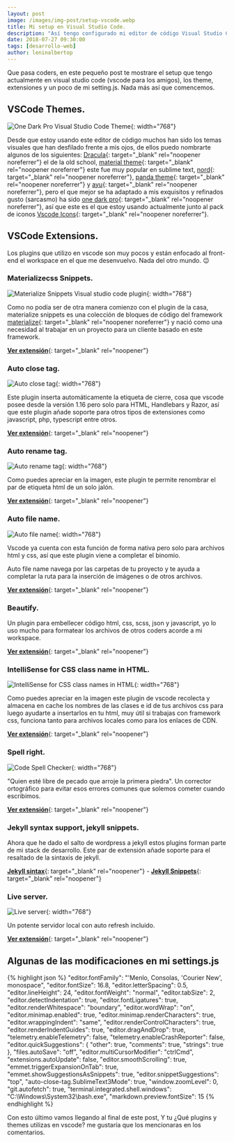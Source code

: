 ```yaml
---
layout: post
image: /images/img-post/setup-vscode.webp
title: Mi setup en Visual Studio Code.
description: "Así tengo configurado mi editor de código Visual Studio Code, y te muestro los Plugins y Themes que uso en este popular editor Open Source creado por Microsoft."
date: 2018-07-27 09:30:00
tags: [desarrollo-web]
author: leninalbertop
---
```

Que pasa coders, en este pequeño post te mostrare el setup que tengo actualmente en visual studio code (vscode para los amigos), los theme, extensiones y un poco de mi setting.js. Nada más así que comencemos.

## VSCode Themes.

![One Dark Pro Visual Studio Code Theme](https://raw.githubusercontent.com/Binaryify/OneDark-Pro/master/static/screenshot1.png){: width="768"}

Desde que estoy usando este editor de código muchos han sido los temas visuales que han desfilado frente a mis ojos, de ellos puedo nombrarte algunos de los siguientes: [Dracula](https://marketplace.visualstudio.com/items?itemName=dracula-theme.theme-dracula){: target="_blank" rel="noopener noreferrer"} el de la old school, [material theme](https://marketplace.visualstudio.com/items?itemName=Equinusocio.vsc-material-theme){: target="_blank" rel="noopener noreferrer"} este fue muy popular en sublime text, [nord](https://marketplace.visualstudio.com/items?itemName=arcticicestudio.nord-visual-studio-code){: target="_blank" rel="noopener noreferrer"}, [panda theme](https://marketplace.visualstudio.com/items?itemName=tinkertrain.theme-panda){: target="_blank" rel="noopener noreferrer"} y [ayu](https://marketplace.visualstudio.com/items?itemName=teabyii.ayu){: target="_blank" rel="noopener noreferrer"}, pero el que mejor se ha adaptado a mis exquisitos y refinados gusto (sarcasmo) ha sido [one dark pro](https://marketplace.visualstudio.com/items?itemName=zhuangtongfa.Material-theme){: target="_blank" rel="noopener noreferrer"}, así que este es el que estoy usando actualmente junto al pack de iconos [Vscode Icons](https://marketplace.visualstudio.com/items?itemName=robertohuertasm.vscode-icons){: target="_blank" rel="noopener noreferrer"}.

## VSCode Extensions.

Los plugins que utilizo en vscode son muy pocos y están enfocado al front-end el workspace en el que me desenvuelvo. Nada del otro mundo. 😉

### Materializecss Snippets.

![Materialize Snippets Visual studio code plugin](https://github.com/leninalbertolp/materialize-snippets-vscode/raw/master/images/mz-example.jpg){: width="768"}

Como no podía ser de otra manera comienzo con el plugin de la casa, materialize snippets es una colección de bloques de código del framework [materialize](https://materializecss.com/){: target="_blank" rel="noopener noreferrer"} y nació como una necesidad al trabajar en un proyecto para un cliente basado en este framework.

[**Ver extensión**](https://marketplace.visualstudio.com/items?itemName=leninp.materialize-snippets){: target="_blank" rel="noopener"}

### Auto close tag.

![Auto close tag](https://github.com/formulahendry/vscode-auto-close-tag/raw/master/images/usage.gif){: width="768"}

Este plugin inserta automáticamente la etiqueta de cierre, cosa que vscode posee desde la versión 1.16 pero solo para HTML, Handlebars y Razor, así que este plugin añade soporte para otros tipos de extensiones como javascript, php, typescript entre otros.

[**Ver extensión**](https://marketplace.visualstudio.com/items?itemName=formulahendry.auto-close-tag){: target="_blank" rel="noopener"}

### Auto rename tag.

![Auto rename tag](https://github.com/formulahendry/vscode-auto-rename-tag/raw/master/images/usage.gif){: width="768"}

Como puedes apreciar en la imagen, este plugin te permite renombrar el par de etiqueta html de un solo jalón.

[**Ver extensión**](https://marketplace.visualstudio.com/items?itemName=formulahendry.auto-rename-tag){: target="_blank" rel="noopener"}

### Auto file name.

![Auto file name](https://trello-attachments.s3.amazonaws.com/56c86fd76bf599f4fa62ee7f/1152x720/4b439177b0fb1c04af133aa733ba2a09/Untitled.gif){: width="768"}

Vscode ya cuenta con esta función de forma nativa pero solo para archivos html y css, así que este plugin viene a completar el binomio.

Auto file name navega por las carpetas de tu proyecto y te ayuda a completar la ruta para la inserción de imágenes o de otros archivos.

[**Ver extensión**](https://marketplace.visualstudio.com/items?itemName=JerryHong.autofilename){: target="_blank" rel="noopener"}

### Beautify.

Un plugin para embellecer código html, css, scss, json y javascript, yo lo uso mucho para formatear los archivos de otros coders acorde a mi workspace.

[**Ver extensión**](https://marketplace.visualstudio.com/items?itemName=HookyQR.beautify){: target="_blank" rel="noopener"}

### IntelliSense for CSS class name in HTML.

![IntelliSense for CSS class names in HTML](https://i.imgur.com/5crMfTj.gif){: width="768"}

Como puedes apreciar en la imagen este plugin de vscode recolecta y almacena en cache los nombres de las clases e id de tus archivos css para luego ayudarte a insertarlos en tu html, muy útil si trabajas con framework css, funciona tanto para archivos locales como para los enlaces de CDN.

[**Ver extensión**](https://marketplace.visualstudio.com/items?itemName=Zignd.html-css-class-completion){: target="_blank" rel="noopener"}

### Spell right.

![Code Spell Checker](https://raw.githubusercontent.com/bartosz-antosik/vscode-spellright/master/media/screenshot-documents.png){: width="768"}

"Quien esté libre de pecado que arroje la primera piedra". Un corrector ortográfico para evitar esos errores comunes que solemos cometer cuando escribimos.

[**Ver extensión**](https://marketplace.visualstudio.com/items?itemName=ban.spellright){: target="_blank" rel="noopener"}

### Jekyll syntax support, jekyll snippets.

Ahora que he dado el salto de wordpress a jekyll estos plugins forman parte de mi stack de desarrollo. Este par de extensión añade soporte para el resaltado de la sintaxis de jekyll.

[**Jekyll sintax**](https://marketplace.visualstudio.com/items?itemName=ginfuru.ginfuru-vscode-jekyll-syntax){: target="_blank" rel="noopener"} - [**Jekyll Snippets**](https://marketplace.visualstudio.com/items?itemName=ginfuru.vscode-jekyll-snippets){: target="_blank" rel="noopener"}

### Live server.

![**Live server**](https://github.com/ritwickdey/vscode-live-server/raw/master/images/Screenshot/vscode-live-server-animated-demo.gif){: width="768"}

Un potente servidor local con auto refresh incluido.

[**Ver extensión**](https://marketplace.visualstudio.com/items?itemName=ritwickdey.LiveServer){: target="_blank" rel="noopener"}

## Algunas de las modificaciones en mi settings.js

{% highlight json %}
"editor.fontFamily": "'Menlo, Consolas, 'Courier New', monospace",
"editor.fontSize": 16.8,
"editor.letterSpacing": 0.5,
"editor.lineHeight": 24,
"editor.fontWeight": "normal",
"editor.tabSize": 2,
"editor.detectIndentation": true,
"editor.fontLigatures": true,
"editor.renderWhitespace": "boundary",
"editor.wordWrap": "on",
"editor.minimap.enabled": true,
"editor.minimap.renderCharacters": true,
"editor.wrappingIndent": "same",
"editor.renderControlCharacters": true,
"editor.renderIndentGuides": true,
"editor.dragAndDrop": true,
"telemetry.enableTelemetry": false,
"telemetry.enableCrashReporter": false,
"editor.quickSuggestions": {
  "other": true,
  "comments": true,
  "strings": true
},
"files.autoSave": "off",
"editor.multiCursorModifier": "ctrlCmd",
"extensions.autoUpdate": false,
"editor.smoothScrolling": true,
"emmet.triggerExpansionOnTab": true,
"emmet.showSuggestionsAsSnippets": true,
"editor.snippetSuggestions": "top",
"auto-close-tag.SublimeText3Mode": true,
"window.zoomLevel": 0,
"git.autofetch": true,
"terminal.integrated.shell.windows": "C:\\Windows\\System32\\bash.exe",
"markdown.preview.fontSize": 15
{% endhighlight %}

Con esto último vamos llegando al final de este post, Y tu ¿Qué plugins y themes utilizas en vscode? me gustaría que los mencionaras en los comentarios.